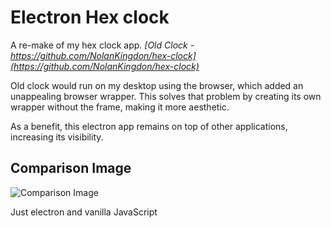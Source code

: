 # Electron Hex clock

A re-make of my hex clock app.
_[Old Clock - https://github.com/NolanKingdon/hex-clock](https://github.com/NolanKingdon/hex-clock)_

 Old clock would run on my desktop using the browser, which added an unappealing browser wrapper. This solves that problem by creating its own wrapper without the frame, making it more aesthetic.

As a benefit, this electron app remains on top of other applications, increasing its visibility.

## Comparison Image
![Comparison Image](https://github.com/NolanKingdon/electron-hex-clock/images/comparison.png "Comparison Image")

Just electron and vanilla JavaScript
